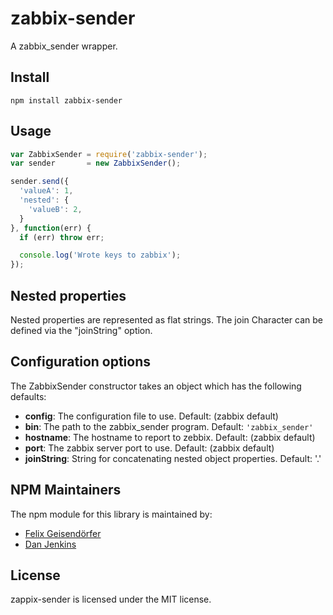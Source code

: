 # zabbix-sender

A zabbix_sender wrapper.

## Install

```
npm install zabbix-sender

```

## Usage

```js
var ZabbixSender = require('zabbix-sender');
var sender       = new ZabbixSender();

sender.send({
  'valueA': 1,
  'nested': {
    'valueB': 2,
  }
}, function(err) {
  if (err) throw err;

  console.log('Wrote keys to zabbix');
});
```

## Nested properties

Nested properties are represented as flat strings. The join Character can be defined via the "joinString" option.

## Configuration options

The ZabbixSender constructor takes an object which has the following defaults:

* **config**: The configuration file to use. Default: (zabbix default)
* **bin**: The path to the zabbix_sender program. Default: `'zabbix_sender'`
* **hostname**: The hostname to report to zebbix. Default: (zabbix default)
* **port**: The zabbix server port to use. Default: (zabbix default)
* **joinString**: String for concatenating nested object properties. Default: '.'

## NPM Maintainers

The npm module for this library is maintained by:

* [Felix Geisendörfer](http://github.com/felixge)
* [Dan Jenkins](http://github.com/danjenkins)

## License

zappix-sender is licensed under the MIT license.
